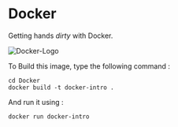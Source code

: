 # Docker
Getting hands *dirty* with Docker.

![Docker-Logo](https://docs.docker.com/dist/assets/images/logo.png)

To Build this image, type the following command :
```
cd Docker
docker build -t docker-intro .
```
And run it using : 
```
docker run docker-intro
```
